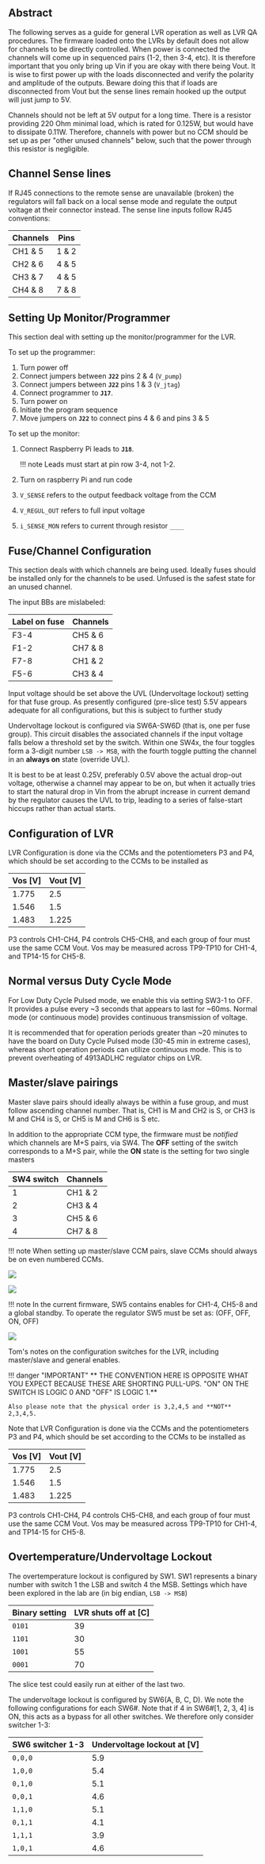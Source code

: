 ## Abstract

The following serves as a guide for general LVR operation as well as LVR
QA procedures. The firmware loaded onto the LVRs by default does not
allow for channels to be directly controlled. When power is connected
the channels will come up in sequenced pairs (1-2, then 3-4, etc). It is
therefore important that you only bring up Vin if you are okay with
there being Vout. It is wise to first power up with the loads
disconnected and verify the polarity and amplitude of the outputs.
Beware doing this that if loads are disconnected from Vout but the sense
lines remain hooked up the output will just jump to 5V.

Channels should not be left at 5V output for a long time. There is a
resistor providing 220 Ohm minimal load, which is rated for 0.125W, but
would have to dissipate 0.11W. Therefore, channels with power but no CCM
should be set up as per "other unused channels" below, such that the
power through this resistor is negligible.


## Channel Sense lines

If RJ45 connections to the remote sense are unavailable (broken) the
regulators will fall back on a local sense mode and regulate the output
voltage at their connector instead. The sense line inputs follow RJ45
conventions:

| Channels | Pins  |
|----------|-------|
| CH1 & 5  | 1 & 2 |
| CH2 & 6  | 4 & 5 |
| CH3 & 7  | 4 & 5 |
| CH4 & 8  | 7 & 8 |


## Setting Up Monitor/Programmer

This section deal with setting up the monitor/programmer for the LVR.

To set up the programmer:

1. Turn power off
2. Connect jumpers between **`J22`** pins 2 & 4 (`V_pump`)
3. Connect jumpers between **`J22`** pins 1 & 3 (`V_jtag`)
4. Connect programmer to **`J17`**.
5. Turn power on
6. Initiate the program sequence
7. Move jumpers on **`J22`** to connect pins 4 & 6 and pins 3 & 5

To set up the monitor:

1. Connect Raspberry Pi leads to **`J18`**.

    !!! note
        Leads must start at pin row 3-4, not 1-2.

2. Turn on raspberry Pi and run code
3. `V_SENSE` refers to the output feedback voltage from the CCM
4. `V_REGUL_OUT` refers to full input voltage
5. `i_SENSE_MON` refers to current through resistor `____`


## Fuse/Channel Configuration

This section deals with which channels are being used. Ideally fuses
should be installed only for the channels to be used. Unfused is the
safest state for an unused channel.

The input BBs are mislabeled:

| Label on fuse | Channels |
|---------------|----------|
| F3-4          | CH5 & 6  |
| F1-2          | CH7 & 8  |
| F7-8          | CH1 & 2  |
| F5-6          | CH3 & 4  |

Input voltage should be set above the UVL (Undervoltage lockout) setting
for that fuse group. As presently configured (pre-slice test) 5.5V
appears adequate for all configurations, but this is subject to further
study

Undervoltage lockout is configured via SW6A-SW6D (that is, one per fuse
group). This circuit disables the associated channels if the input
voltage falls below a threshold set by the switch. Within one SW4x, the
four toggles form a 3-digit number `LSB -> MSB`, with the fourth toggle
putting the channel in an **always on** state (override UVL).

It is best to be at least 0.25V, preferably 0.5V above the actual
drop-out voltage, otherwise a channel may appear to be on, but when it
actually tries to start the natural drop in Vin from the abrupt increase
in current demand by the regulator causes the UVL to trip, leading to a
series of false-start hiccups rather than actual starts.


## Configuration of LVR

LVR Configuration is done via the CCMs and the potentiometers P3 and P4,
which should be set according to the CCMs to be installed as

| Vos [V] | Vout [V] |
|---------|----------|
| 1.775   | 2.5      |
| 1.546   | 1.5      |
| 1.483   | 1.225    |

P3 controls CH1-CH4, P4 controls CH5-CH8, and each group of four must
use the same CCM Vout. Vos may be measured across TP9-TP10 for CH1-4,
and TP14-15 for CH5-8.


## Normal versus Duty Cycle Mode

For Low Duty Cycle Pulsed mode, we enable this via setting SW3-1 to OFF.
It provides a pulse every \~3 seconds that appears to last for \~60ms.
Normal mode (or continuous mode) provides continuous transmission of
voltage.

It is recommended that for operation periods greater than \~20 minutes
to have the board on Duty Cycle Pulsed mode (30-45 min in extreme
cases), whereas short operation periods can utilize continuous mode.
This is to prevent overheating of 4913ADLHC regulator chips on LVR.


## Master/slave pairings

Master slave pairs should ideally always be within a fuse group, and
must follow ascending channel number. That is, CH1 is M and CH2 is S, or
CH3 is M and CH4 is S, or CH5 is M and CH6 is S etc.

In addition to the appropriate CCM type, the firmware must be _notified_
which channels are M+S pairs, via SW4. The **OFF** setting of the switch
corresponds to a M+S pair, while the **ON** state is the setting for two
single masters

| SW4 switch | Channels |
|------------|----------|
| 1          | CH1 & 2  |
| 2          | CH3 & 4  |
| 3          | CH5 & 6  |
| 4          | CH7 & 8  |

!!! note
    When setting up master/slave CCM pairs, slave CCMs should always be on even
    numbered CCMs.

![](lvr_config1.png)

![](lvr_config2.png)

!!! note
    In the current firmware, SW5 contains enables for CH1-4, CH5-8 and a global
    standby. To operate the regulator SW5 must be set as: (OFF, OFF, ON, OFF)

![](lvr_config3.png)

Tom's notes on the configuration switches for the LVR, including
master/slave and general enables.

!!! danger "IMPORTANT"
    ** THE CONVENTION HERE IS OPPOSITE WHAT YOU EXPECT BECAUSE THESE ARE SHORTING
    PULL-UPS. "ON" ON THE SWITCH IS LOGIC 0 AND "OFF" IS LOGIC 1.**

    Also please note that the physical order is 3,2,4,5 and **NOT** 2,3,4,5.

Note that LVR Configuration is done via the CCMs and the potentiometers
P3 and P4, which should be set according to the CCMs to be installed as

| Vos [V] | Vout [V] |
|---------|----------|
| 1.775   | 2.5      |
| 1.546   | 1.5      |
| 1.483   | 1.225    |

P3 controls CH1-CH4, P4 controls CH5-CH8, and each group of four must
use the same CCM Vout. Vos may be measured across TP9-TP10 for CH1-4,
and TP14-15 for CH5-8.


## Overtemperature/Undervoltage Lockout

The overtemperature lockout is configured by SW1. SW1 represents a
binary number with switch 1 the LSB and switch 4 the MSB. Settings which
have been explored in the lab are (in big endian, `LSB -> MSB`)

| Binary setting | LVR shuts off at [C] |
|----------------|----------------------|
| `0101`         | 39                   |
| `1101`         | 30                   |
| `1001`         | 55                   |
| `0001`         | 70                   |

The slice test could easily run at either of the last two.

The undervoltage lockout is configured by SW6(A, B, C, D). We note the
following configurations for each SW6\#. Note that if 4 in SW6\#\[1, 2,
3, 4\] is ON, this acts as a bypass for all other switches. We therefore
only consider switcher 1-3:

| SW6 switcher 1-3 | Undervoltage lockout at [V] |
|------------------|-----------------------------|
| `0,0,0`          | 5.9                         |
| `1,0,0`          | 5.4                         |
| `0,1,0`          | 5.1                         |
| `0,0,1`          | 4.6                         |
| `1,1,0`          | 5.1                         |
| `0,1,1`          | 4.1                         |
| `1,1,1`          | 3.9                         |
| `1,0,1`          | 4.6                         |

